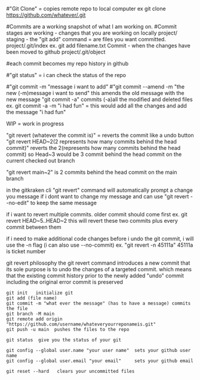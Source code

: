 #"Git Clone" = copies remote repo to local computer
    ex git clone https://github.com/whatever/.git 

#Commits are a working snapshot of what I am working on. 
#Commit stages are 
    working - changes that you are working on locally  project/
    staging - the "git add" command = are files you want committed.   project/.git/index 
        ex. git add filename.txt
    Commit - when the changes have been moved to github project/.git/object

#each commit becomes my repo history in github

#"git status" = i can check the status of the repo

#"git commit -m "message i want to add"
#"git commit --amend -m "the new (-m)message i want to send"  this amends the old message with the new message
"git commit -a" commits (-a)all the modified and deleted files
    ex. git commit -a -m "i had fun" = this would add all the changes and add the message "i had fun"

WIP = work in progress

"git revert (whatever the commit is)" = reverts the commit like a undo button
"git revert HEAD~2(2 represents how many commits behind the head commit)"  reverts the 2(represents how many commits behind the head commit) so Head~3 would be 3 commit behind the head commit on the current checked out branch

"git revert main~2" is 2 commits behind the head commit on the main branch

in the gitkraken cli "git revert" command will automatically prompt a change you message  if i dont want to change my message and can use "git revert --no-edit" to keep the same message

if i want to revert multiple commits.  older commit should come first 
ex. git revert HEAD~5..HEAD~2
this will revert these two commits plus every commit between them

if i need to make additional code changes before i undo the git commit, i will use the -n flag (i can also use --no-commit)
ex. "git revert -n 45111a"   45111a is ticket number

git revert philosophy 
    the git revert command introduces a new commit that its sole purpose is to undo the changes of a targeted commit. which means that the existing commit history prior to the newly added "undo" commit including the original error commit is preserved

    git init   initialize git
    git add (file name)
    git commit -m "what ever the message" (has to have a message) commits the file
    git branch -M main  
    git remote add origin "https://github.com/username/whateveryourreponameis.git"
    git push -u main  pushes the files to the repo

    git status  give you the status of your git

    git config --global user.name "your user name"  sets your github user name
    git config --global user.email "your email"     sets your github email 
    
    git reset --hard   clears your uncommitted files




